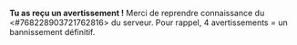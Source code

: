 **Tu as reçu un avertissement !**
Merci de reprendre connaissance du <#768228903721762816> du serveur.
Pour rappel, 4 avertissements = un bannissement définitif.